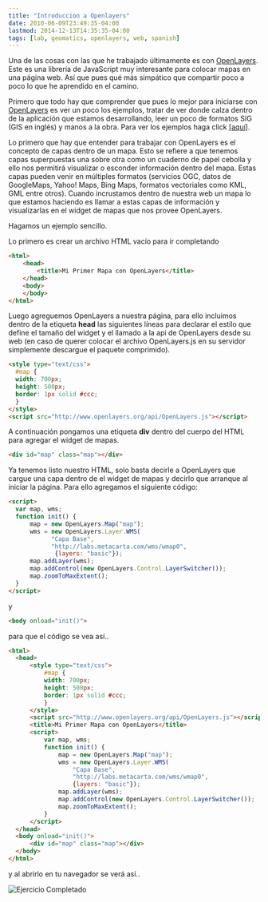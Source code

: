 ```yaml
---
title: "Introduccion a Openlayers"
date: 2010-06-09T23:49:35-04:00
lastmod: 2014-12-13T14:35:35-04:00
tags: [lab, geomatics, openlayers, web, spanish]
---
```


Una de las cosas con las que he trabajado últimamente es con
[OpenLayers](http://www.openlayers.org/). Este es una librería de
JavaScript muy interesante para colocar mapas en una página web. Así que
pues qué más simpático que compartir poco a poco lo que he aprendido en
el camino.
<!--more-->

Primero que todo hay que comprender que pues lo mejor para iniciarse con
[OpenLayers](http://www.openlayers.org/) es ver un poco los ejemplos,
tratar de ver donde calza dentro de la aplicación que estamos desarrollando,
leer un poco de formatos SIG (GIS en inglés) y manos a la obra. Para ver 
los ejemplos haga click
[\[aquí\]](http://dev.openlayers.org/releases/OpenLayers-2.9.1/examples/).

Lo primero que hay que entender para trabajar con OpenLayers es el
concepto de capas dentro de un mapa. Esto se refiere a que tenemos capas
superpuestas una sobre otra como un cuaderno de papel cebolla y ello nos
permitirá visualizar o esconder información dentro del mapa. Estas capas
pueden venir en múltiples formatos (servicios OGC, datos de GoogleMaps,
Yahoo! Maps, Bing Maps, formatos vectoriales como KML, GML entre otros).
Cuando incrustamos dentro de nuestra web un mapa lo que estamos haciendo
es llamar a estas capas de información y visualizarlas en el widget de
mapas que nos provee OpenLayers.

Hagamos un ejemplo sencillo.

Lo primero es crear un archivo HTML vacío para ir completando

```html
<html>
    <head>
        <title>Mi Primer Mapa con OpenLayers</title>
    </head>
    <body>
    </body>
</html>
```

Luego agreguemos OpenLayers a nuestra página, para ello incluimos dentro
de la etiqueta **head** las siguientes líneas para declarar el estilo
que define el tamaño del widget y el llamado a la api de OpenLayers
desde su web (en caso de querer colocar el archivo OpenLayers.js en su
servidor simplemente descargue el paquete comprimido).

```html
<style type="text/css">
  #map {
  width: 700px;
  height: 500px;
  border: 1px solid #ccc;
  }
</style>
<script src="http://www.openlayers.org/api/OpenLayers.js"></script>
```

A continuación pongamos una etiqueta **div** dentro del cuerpo del HTML
para agregar el widget de mapas.

```html
<div id="map" class="map"></div>
```

Ya tenemos listo nuestro HTML, solo basta decirle a OpenLayers que
cargue una capa dentro de el widget de mapas y decirlo que arranque al
iniciar la página. Para ello agregamos el siguiente código:

```html
<script>
  var map, wms;
  function init() {
      map = new OpenLayers.Map("map");
      wms = new OpenLayers.Layer.WMS(
            "Capa Base",
            "http://labs.metacarta.com/wms/wmap0",
             {layers: "basic"});
      map.addLayer(wms);
      map.addControl(new OpenLayers.Control.LayerSwitcher());
      map.zoomToMaxExtent();
  }        
</script>
```

y

```html
<body onload="init()">
```

para que el código se vea así..

```html
<html>
  <head>
      <style type="text/css">
          #map {
          width: 700px;
          height: 500px;
          border: 1px solid #ccc;
          }
      </style>
      <script src="http://www.openlayers.org/api/OpenLayers.js"></script>
      <title>Mi Primer Mapa con OpenLayers</title>
      <script>
          var map, wms;
          function init() {
              map = new OpenLayers.Map("map");
              wms = new OpenLayers.Layer.WMS(
                  "Capa Base",
                  "http://labs.metacarta.com/wms/wmap0",
                  {layers: "basic"});
              map.addLayer(wms);
              map.addControl(new OpenLayers.Control.LayerSwitcher());
              map.zoomToMaxExtent();
          }
      </script>
  </head>
  <body onload="init()">
      <div id="map" class="map"></div>
  </body>
</html>
```

y al abrirlo en tu navegador se verá así..

![Ejercicio Completado](/images/OL.png)


